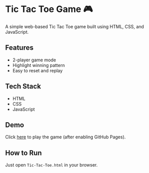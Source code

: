 # Tic Tac Toe Game 🎮

A simple web-based Tic Tac Toe game built using HTML, CSS, and JavaScript.

## Features
- 2-player game mode
- Highlight winning pattern
- Easy to reset and replay

## Tech Stack
- HTML
- CSS
- JavaScript

## Demo
Click [here](https://vinukollu-chandrashekar.github.io/Tic-Tac-Toe/) to play the game (after enabling GitHub Pages).

## How to Run
Just open `Tic-Tac-Toe.html` in your browser.
